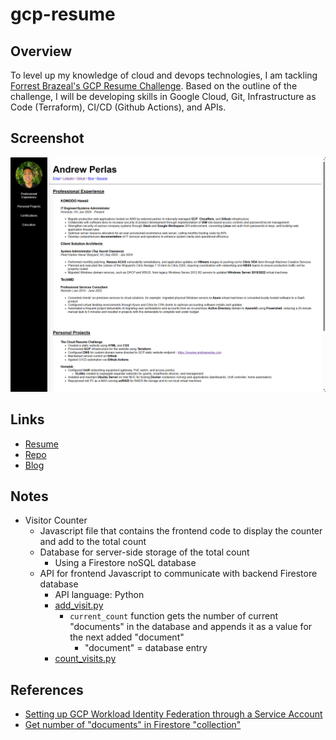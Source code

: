# gcp-resume

## Overview

To level up my knowledge of cloud and devops technologies, I am tackling [Forrest Brazeal's GCP Resume Challenge](https://cloudresumechallenge.dev/docs/the-challenge/googlecloud/). Based on the outline of the challenge, I will be developing skills in Google Cloud, Git, Infrastructure as Code (Terraform), CI/CD (Github Actions), and APIs.

## Screenshot
![](/web/images/resume-challenge-screencap.png)

## Links
- [Resume](https://resume.andrewperlas.com)<br>
- [Repo](https://github.com/andrewperlas/gcp-resume)<br>
- [Blog](https://techblog.andrewperlas.com)<br>

## Notes
- Visitor Counter
    - Javascript file that contains the frontend code to display the counter and add to the total count
    - Database for server-side storage of the total count
        - Using a Firestore noSQL database
    - API for frontend Javascript to communicate with backend Firestore database
        - API language: Python
        - [add_visit.py](/api/add_visit.py)
            - `current_count` function gets the number of current "documents" in the database and appends it as a value for the next added "document"
                - "document" = database entry
        - [count_visits.py](/api/count_visits.py)

## References

- [Setting up GCP Workload Identity Federation through a Service Account](https://github.com/google-github-actions/auth?tab=readme-ov-file#workload-identity-federation-through-a-service-account)
- [Get number of "documents" in Firestore "collection"](https://stackoverflow.com/questions/65550168/get-number-of-documents-in-collection-firestore)

